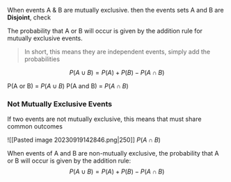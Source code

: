 When events A & B are mutually exclusive. then the events sets A and B are **Disjoint**, check 

The probability that A or B will occur is given by the addition rule for mutually exclusive events.

> In short, this means they are independent events, simply add the probabilities

$$P(A\cup B)=P(A)+P(B)-P(A\cap B)$$

P(A or B) = $P(A\cup B)$
P(A and B) = $P(A\cap B)$

### Not Mutually Exclusive Events

If two events are not mutually exclusive, this means that must share common outcomes

![[Pasted image 20230919142846.png|250]]
                $P(A\cap B)$ 

When events of A and B are non-mutually exclusive, the probability that A or B will occur is given by the addition rule:
$$P(A\cup B)=P(A) + P(B)-P(A\cap B)$$
